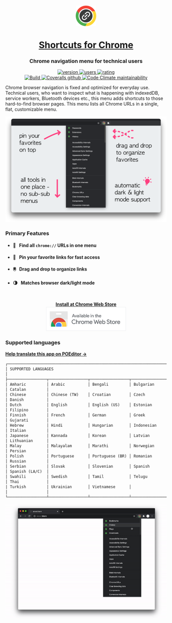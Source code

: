 <p align="center">
  <a href="https://chrome.google.com/webstore/detail/jnmekaomnicdcpgdndekkmojfomifjal">
    <img alt="Shortcuts for Chrome" src="https://raw.githubusercontent.com/MobileFirstLLC/shortcuts-for-chrome/main/assets/img/128x128.png" width="64" />
  </a>
</p>
<h1 align="center">
  <a href="https://chrome.google.com/webstore/detail/jnmekaomnicdcpgdndekkmojfomifjal">Shortcuts for Chrome</a>
</h1>

<h3 align="center">Chrome navigation menu for technical users</h3>

<p align="center">
<a href="https://chrome.google.com/webstore/detail/jnmekaomnicdcpgdndekkmojfomifjal">
<img src="https://img.shields.io/chrome-web-store/v/jnmekaomnicdcpgdndekkmojfomifjal?label=latest%20release&color=2196F3&style=flat" alt="version"/>
</a> 
<a href="https://chrome.google.com/webstore/detail/jnmekaomnicdcpgdndekkmojfomifjal">
<img src="https://img.shields.io/chrome-web-store/users/jnmekaomnicdcpgdndekkmojfomifjal?style=flat" alt="users">
</a> 
<a href="https://chrome.google.com/webstore/detail/jnmekaomnicdcpgdndekkmojfomifjal">
<img src="https://img.shields.io/chrome-web-store/stars/jnmekaomnicdcpgdndekkmojfomifjal?style=flat" alt="rating" />
</a>
<br/>
<a href="https://github.com/MobileFirstLLC/shortcuts-for-chrome/actions/workflows/test.yml">
<img alt="Build" src="https://github.com/MobileFirstLLC/shortcuts-for-chrome/actions/workflows/test.yml/badge.svg">
</a>
<a href="https://coveralls.io/github/MobileFirstLLC/shortcuts-for-chrome">
<img alt="Coveralls github" src="https://img.shields.io/coveralls/github/MobileFirstLLC/shortcuts-for-chrome?style=flat">
</a>
<a href="https://codeclimate.com/github/MobileFirstLLC/shortcuts-for-chrome/maintainability">
<img alt="Code Climate maintainability" src="https://img.shields.io/codeclimate/maintainability/MobileFirstLLC/shortcuts-for-chrome?style=flat">
</a>
</p>

Chrome browser navigation is fixed and optimized for everyday use. Technical users, who want to inspect what is happening with indexedDB, service workers, Bluetooth devices etc., this menu adds shortcuts to those hard-to-find browser pages. This menu lists all Chrome URLs in a single, flat, customizable menu.

<p align="center">
<img width="650" class="feature" src='https://raw.githubusercontent.com/MobileFirstLLC/shortcuts-for-chrome/main/assets/screenshot.png' />
</p>

### Primary Features

- #### 💯 &nbsp; Find all `chrome://` URLs in one menu

- #### 📍 &nbsp; Pin your favorite links for fast access

- #### 🖲️ &nbsp; Drag and drop to organize links

- #### 🌗 &nbsp; Matches browser dark/light mode

<br/>

<p align="center">
<strong><a href="https://chrome.google.com/webstore/detail/jnmekaomnicdcpgdndekkmojfomifjal">Install at Chrome Web Store</a></strong>
<br/>
<a href="https://chrome.google.com/webstore/detail/jnmekaomnicdcpgdndekkmojfomifjal">
   <img alt="install at chrome web store" width="250" 
   src="https://raw.githubusercontent.com/MobileFirstLLC/shortcuts-for-chrome/main/assets/badge.png"/>
</a>
</p>


### Supported languages

**[Help translate this app on POEditor &rarr;](https://poeditor.com/join/project?hash=c2ihN8duR2)**

```
┌─────────────────────────────────────────────────────────────────────────────────────────┐
│ SUPPORTED LANGUAGES                                                                     │
├─────────────────┬─────────────────┬─────────────────┬─────────────────┬─────────────────┤
│ Amharic         │ Arabic          │ Bengali         │ Bulgarian       │ Catalan         │ 
│ Chinese         │ Chinese (TW)    │ Croatian        │ Czech           │ Danish          │
│ Dutch           │ English         │ English (US)    │ Estonian        │ Filipino        │
│ Finnish         │ French          │ German          │ Greek           │ Gujarati        │
│ Hebrew          │ Hindi           │ Hungarian       │ Indonesian      │ Italian         │
│ Japanese        │ Kannada         │ Korean          │ Latvian         │ Lithuanian      │
│ Malay           │ Malayalam       │ Marathi         │ Norwegian       │ Persian         │
│ Polish          │ Portuguese      │ Portuguese (BR) │ Romanian        │ Russian         │
│ Serbian         │ Slovak          │ Slovenian       │ Spanish         │ Spanish (LA/C)  │
│ Swahili         │ Swedish         │ Tamil           │ Telugu          │ Thai            │
| Turkish         │ Ukrainian       │ Vietnamese      │                 │                 │
└─────────────────┴─────────────────┴─────────────────┴─────────────────┴─────────────────┘
```

<p align="center">
<img width="700" class="feature" src='https://raw.githubusercontent.com/MobileFirstLLC/shortcuts-for-chrome/main/assets/preview.gif' />
</p>
